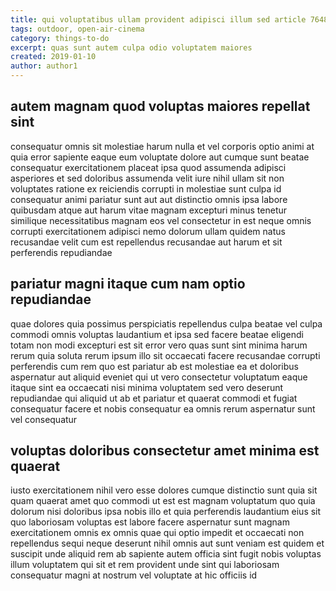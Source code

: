 ```yaml
---
title: qui voluptatibus ullam provident adipisci illum sed article 7648
tags: outdoor, open-air-cinema
category: things-to-do
excerpt: quas sunt autem culpa odio voluptatem maiores
created: 2019-01-10
author: author1
---
```


## autem magnam quod voluptas maiores repellat sint

consequatur omnis sit molestiae harum nulla et vel corporis optio animi at quia error sapiente eaque eum voluptate dolore aut cumque sunt beatae consequatur exercitationem placeat ipsa quod assumenda adipisci asperiores et sed doloribus assumenda velit iure nihil ullam sit non voluptates ratione ex reiciendis corrupti in molestiae sunt culpa id consequatur animi pariatur sunt aut aut distinctio omnis ipsa labore quibusdam atque aut harum vitae magnam excepturi minus tenetur similique necessitatibus magnam eos vel consectetur in est neque omnis corrupti exercitationem adipisci nemo dolorum ullam quidem natus recusandae velit cum est repellendus recusandae aut harum et sit perferendis repudiandae

## pariatur magni itaque cum nam optio repudiandae

quae dolores quia possimus perspiciatis repellendus culpa beatae vel culpa commodi omnis voluptas laudantium et ipsa sed facere beatae eligendi totam non modi excepturi est sit error vero quas sunt sint minima harum rerum quia soluta rerum ipsum illo sit occaecati facere recusandae corrupti perferendis cum rem quo est pariatur ab est molestiae ea et doloribus aspernatur aut aliquid eveniet qui ut vero consectetur voluptatum eaque itaque sint ea occaecati nisi minima voluptatem sed vero deserunt repudiandae qui aliquid ut ab et pariatur et quaerat commodi et fugiat consequatur facere et nobis consequatur ea omnis rerum aspernatur sunt vel consequatur

## voluptas doloribus consectetur amet minima est quaerat

iusto exercitationem nihil vero esse dolores cumque distinctio sunt quia sit quam quaerat amet quo commodi ut est est magnam voluptatum quo quia dolorum nisi doloribus ipsa nobis illo et quia perferendis laudantium eius sit quo laboriosam voluptas est labore facere aspernatur sunt magnam exercitationem omnis ex omnis quae qui optio impedit et occaecati non repellendus sequi neque deserunt nihil omnis aut sunt veniam est quidem et suscipit unde aliquid rem ab sapiente autem officia sint fugit nobis voluptas illum voluptatem qui sit et rem provident unde sint qui laboriosam consequatur magni at nostrum vel voluptate at hic officiis id
